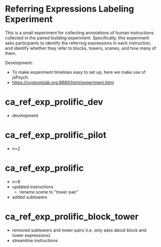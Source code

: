 # Referring Expressions Labeling Experiment

This is a small experiment for collecting annotations of human instructions collected in the paired building experiment. Specifically, this experiment asks participants to identify the referring expressions in each instruction, and identify whether they refer to blocks, towers, scenes, and how many of them.

Development:
- To make experiment timelines easy to set up, here we make use of jsPsych.
- https://cogtoolslab.org:8880/html/experiment.html


# ca_ref_exp_prolific_dev
- development

# ca_ref_exp_prolific_pilot
- n=2

# ca_ref_exp_prolific
- n=8
- updated instructions
  - rename scene to "tower pair"
- added subtowers

# ca_ref_exp_prolific_block_tower
- removed subtowers and tower pairs (i.e. only asks about block and tower expressions)
- streamline instructions